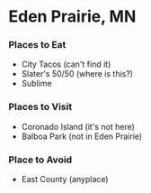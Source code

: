 # Eden Prairie, MN

### Places to Eat
- City Tacos (can't find it)
- Slater's 50/50 (where is this?)
- Sublime

### Places to Visit
- Coronado Island (it's not here)
- Balboa Park (not in Eden Prairie)

### Place to Avoid
- East County (anyplace)

